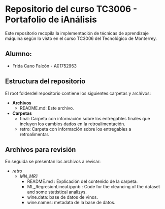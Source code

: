 # Repositorio del curso TC3006 - Portafolio de iAnálisis
Este repositorio recopila la implementación de técnicas de aprendizaje máquina según lo visto en el curso TC3006 del Tecnológico de Monterrey.

## Alumno:
  * Frida Cano Falcón - A01752953
 
## Estructura del repositorio
El root folderdel repositorio contiene los siguientes carpetas y archivos:

* **Archivos**
  * README.md: Este archivo. 
* **Carpetas**
  * final: Carpeta con información sobre los entregables finales que incluyen los cambios dados en la retroalimentación.
  * retro: Carpeta con información sobre los entregables a retroalimentar.

## Archivos para revisión
En seguida se presentan los archivos a revisar: 
* *retro*
	* *MN_MR1*
		* README.md : Explicación del contenido de la carpeta.  
		* ML_RegresionLineal.ipynb : Code for the cleancing of the dataset and some statistical analizys.  
		* wine.data: base de datos de vinos.
		* wine.names: metadata de la base de datos.
  
